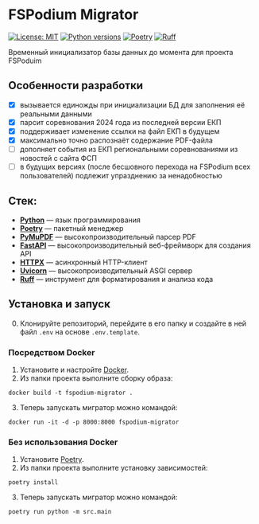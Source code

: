 # FSPodium Migrator

[![License: MIT](https://img.shields.io/badge/License-MIT-yellow.svg)](https://opensource.org/licenses/MIT)
[![Python versions](https://img.shields.io/badge/python-^3.12-blue)](https://python.org/)
[![Poetry](https://img.shields.io/endpoint?url=https://python-poetry.org/badge/v0.json)](https://python-poetry.org/)
[![Ruff](https://img.shields.io/endpoint?url=https://raw.githubusercontent.com/astral-sh/ruff/main/assets/badge/v2.json)](https://github.com/astral-sh/ruff)

Временный инициализатор базы данных до момента для проекта FSPoduim

## Особенности разработки
- [x] вызывается единожды при инициализации БД для заполнения её реальными данными
- [x] парсит соревнования 2024 года из последней версии ЕКП
- [x] поддерживает изменение ссылки на файл ЕКП в будущем
- [x] максимально точно распознаёт содержание PDF-файла
- [ ] дополняет события из ЕКП региональными соревнованиями из новостей с сайта ФСП
- [ ] в будущих версиях (после бесшовного перехода на FSPodium всех пользователей) подлежит упразднению за ненадобностью

## Стек:
- **[Python](https://www.python.org/)** — язык программирования
- **[Poetry](https://python-poetry.org/)** — пакетный менеджер
- **[PyMuPDF](https://pymupdf.readthedocs.io/en/latest/)** — высокопроизводительный парсер PDF
- **[FastAPI](https://fastapi.tiangolo.com/)** — высокопроизводительный веб-фреймворк для создания API
- **[HTTPX](https://www.python-httpx.org/)** — асинхронный HTTP-клиент
- **[Uvicorn](https://www.uvicorn.org/)** — высокопроизводительный ASGI сервер
- **[Ruff](https://astral.sh/ruff)** — инструмент для форматирования и анализа кода

## Установка и запуск
0. Клонируйте репозиторий, перейдите в его папку и создайте в ней файл `.env` на основе `.env.template`.

### Посредством Docker
1. Установите и настройте [Docker](https://www.docker.com/).
2. Из папки проекта выполните сборку образа:
```shell
docker build -t fspodium-migrator .
```
3. Теперь запускать мигратор можно командой:
```shell
docker run -it -d -p 8000:8000 fspodium-migrator
```

### Без использования Docker
1. Установите [Poetry](https://python-poetry.org/).
2. Из папки проекта выполните установку зависимостей:
```shell
poetry install
```
3. Теперь запускать мигратор можно командой:
```shell
poetry run python -m src.main
```
